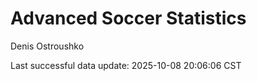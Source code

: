 # Advanced Soccer Statistics
Denis Ostroushko

<!-- gfm -->

Last successful data update: 2025-10-08 20:06:06 CST
